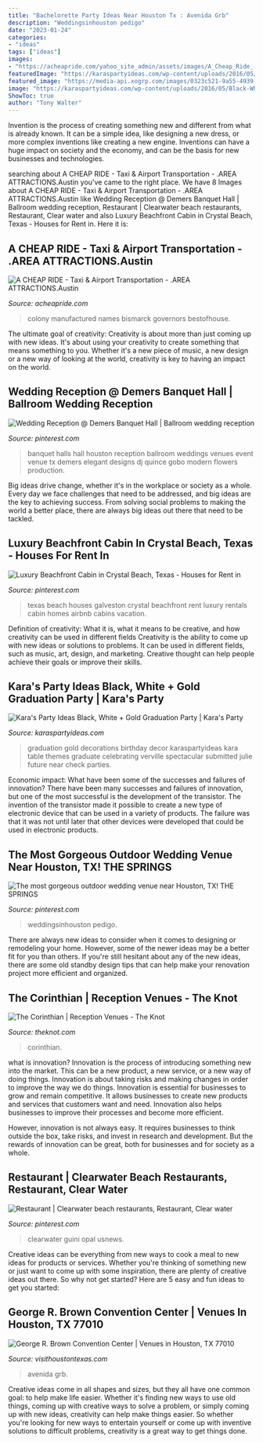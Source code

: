 ```yaml
---
title: "Bachelorette Party Ideas Near Houston Tx : Avenida Grb"
description: "Weddingsinhouston pedigo"
date: "2023-01-24"
categories:
- "ideas"
tags: ["ideas"]
images:
- "https://acheapride.com/yahoo_site_admin/assets/images/A_Cheap_Ride_-_Web_Site_Photos_-_Texas_Governors_Mansion_-_Pre-Fire_05-08.241192129_std.jpg"
featuredImage: "https://karaspartyideas.com/wp-content/uploads/2016/05/Black-White-Gold-Graduation-Party-via-Karas-Party-Ideas-KarasPartyIdeas.com25.jpeg"
featured_image: "https://media-api.xogrp.com/images/0323c521-9a55-4939-bef0-8412c5562de6~rs_720.480"
image: "https://karaspartyideas.com/wp-content/uploads/2016/05/Black-White-Gold-Graduation-Party-via-Karas-Party-Ideas-KarasPartyIdeas.com25.jpeg"
ShowToc: true
author: "Tony Walter"
---
```



Invention is the process of creating something new and different from what is already known. It can be a simple idea, like designing a new dress, or more complex inventions like creating a new engine. Inventions can have a huge impact on society and the economy, and can be the basis for new businesses and technologies.

	

		
searching about A CHEAP RIDE - Taxi &amp; Airport Transportation - .AREA ATTRACTIONS.Austin you've came to the right place. We have 8 Images about A CHEAP RIDE - Taxi &amp; Airport Transportation - .AREA ATTRACTIONS.Austin like Wedding Reception @ Demers Banquet Hall | Ballroom wedding reception, Restaurant | Clearwater beach restaurants, Restaurant, Clear water and also Luxury Beachfront Cabin in Crystal Beach, Texas - Houses for Rent in. Here it is:
		
    
## A CHEAP RIDE - Taxi &amp; Airport Transportation - .AREA ATTRACTIONS.Austin

<img loading=lazy src="https://acheapride.com/yahoo_site_admin/assets/images/A_Cheap_Ride_-_Web_Site_Photos_-_Texas_Governors_Mansion_-_Pre-Fire_05-08.241192129_std.jpg" onerror="this.onerror=null;this.src='https://tse2.mm.bing.net/th?id=OIP.xDcsM57O9l-BLK07qfwZFwHaF-&amp;pid=15.1';" alt="A CHEAP RIDE - Taxi &amp; Airport Transportation - .AREA ATTRACTIONS.Austin">

_Source: acheapride.com_

>colony manufactured names bismarck governors bestofhouse. 

	

The ultimate goal of creativity:
Creativity is about more than just coming up with new ideas. It's about using your creativity to create something that means something to you. Whether it's a new piece of music, a new design or a new way of looking at the world, creativity is key to having an impact on the world.

    
## Wedding Reception @ Demers Banquet Hall | Ballroom Wedding Reception

<img loading=lazy src="https://i.pinimg.com/originals/bd/bf/28/bdbf2839a5fe5a4acec998ae49687060.jpg" onerror="this.onerror=null;this.src='https://tse3.mm.bing.net/th?id=OIP.42pBHsulA_F-ruWolPrCKAHaDg&amp;pid=15.1';" alt="Wedding Reception @ Demers Banquet Hall | Ballroom wedding reception">

_Source: pinterest.com_

>banquet halls hall houston reception ballroom weddings venues event venue tx demers elegant designs dj quince gobo modern flowers production. 

	

Big ideas drive change, whether it's in the workplace or society as a whole. Every day we face challenges that need to be addressed, and big ideas are the key to achieving success. From solving social problems to making the world a better place, there are always big ideas out there that need to be tackled.

    
## Luxury Beachfront Cabin In Crystal Beach, Texas - Houses For Rent In

<img loading=lazy src="https://i.pinimg.com/originals/f2/d2/95/f2d2956dfb9876761b474e888cdfe5b7.jpg" onerror="this.onerror=null;this.src='https://tse3.mm.bing.net/th?id=OIP.tTEBZNxrthU9kEGtc10MWgHaE8&amp;pid=15.1';" alt="Luxury Beachfront Cabin in Crystal Beach, Texas - Houses for Rent in">

_Source: pinterest.com_

>texas beach houses galveston crystal beachfront rent luxury rentals cabin homes airbnb cabins vacation. 

	

Definition of creativity: What it is, what it means to be creative, and how creativity can be used in different fields
Creativity is the ability to come up with new ideas or solutions to problems. It can be used in different fields, such as music, art, design, and marketing. Creative thought can help people achieve their goals or improve their skills.

    
## Kara&#039;s Party Ideas Black, White + Gold Graduation Party | Kara&#039;s Party

<img loading=lazy src="https://karaspartyideas.com/wp-content/uploads/2016/05/Black-White-Gold-Graduation-Party-via-Karas-Party-Ideas-KarasPartyIdeas.com25.jpeg" onerror="this.onerror=null;this.src='https://tse3.mm.bing.net/th?id=OIP.vzCk-d3y-Hj7LQ0fKRplXwHaLH&amp;pid=15.1';" alt="Kara&#039;s Party Ideas Black, White + Gold Graduation Party | Kara&#039;s Party">

_Source: karaspartyideas.com_

>graduation gold decorations birthday decor karaspartyideas kara table themes graduate celebrating verville spectacular submitted julie future near check parties. 

	

Economic impact: What have been some of the successes and failures of innovation?
There have been many successes and failures of innovation, but one of the most successful is the development of the transistor. The invention of the transistor made it possible to create a new type of electronic device that can be used in a variety of products. The failure was that it was not until later that other devices were developed that could be used in electronic products.

    
## The Most Gorgeous Outdoor Wedding Venue Near Houston, TX! THE SPRINGS

<img loading=lazy src="https://i.pinimg.com/originals/d2/5a/ba/d25abada3976ebf4fe2d5b3c465ebf4c.jpg" onerror="this.onerror=null;this.src='https://tse1.mm.bing.net/th?id=OIP.V7U_CGjs4RCe1ATEtXz_XQHaDX&amp;pid=15.1';" alt="The most gorgeous outdoor wedding venue near Houston, TX! THE SPRINGS">

_Source: pinterest.com_

>weddingsinhouston pedigo. 

	

There are always new ideas to consider when it comes to designing or remodeling your home. However, some of the newer ideas may be a better fit for you than others. If you're still hesitant about any of the new ideas, there are some old standby design tips that can help make your renovation project more efficient and organized.

    
## The Corinthian | Reception Venues - The Knot

<img loading=lazy src="https://media-api.xogrp.com/images/0323c521-9a55-4939-bef0-8412c5562de6~rs_720.480" onerror="this.onerror=null;this.src='https://tse4.mm.bing.net/th?id=OIP.aD0bP-dlWr-NGpTspjNH9AHaE8&amp;pid=15.1';" alt="The Corinthian | Reception Venues - The Knot">

_Source: theknot.com_

>corinthian. 

	

what is innovation?
Innovation is the process of introducing something new into the market. This can be a new product, a new service, or a new way of doing things. Innovation is about taking risks and making changes in order to improve the way we do things.
Innovation is essential for businesses to grow and remain competitive. It allows businesses to create new products and services that customers want and need. Innovation also helps businesses to improve their processes and become more efficient.

However, innovation is not always easy. It requires businesses to think outside the box, take risks, and invest in research and development. But the rewards of innovation can be great, both for businesses and for society as a whole.

    
## Restaurant | Clearwater Beach Restaurants, Restaurant, Clear Water

<img loading=lazy src="https://i.pinimg.com/originals/09/f9/4e/09f94ebeb5f9289fdea31cecbf9c05e3.jpg" onerror="this.onerror=null;this.src='https://tse3.mm.bing.net/th?id=OIP.ddKhT-qmU-2z57bXsrd2ZwHaEi&amp;pid=15.1';" alt="Restaurant | Clearwater beach restaurants, Restaurant, Clear water">

_Source: pinterest.com_

>clearwater guini opal usnews. 

	

Creative ideas can be everything from new ways to cook a meal to new ideas for products or services. Whether you're thinking of something new or just want to come up with some inspiration, there are plenty of creative ideas out there. So why not get started? Here are 5 easy and fun ideas to get you started: 

    
## George R. Brown Convention Center | Venues In Houston, TX 77010

<img loading=lazy src="https://res.cloudinary.com/simpleview/image/fetch/c_limit,f_auto,h_1200,q_75,w_1200/https://res.cloudinary.com/simpleview/image/upload/crm/houston/2_SWA-Night2_88bb52f4-d37d-faf8-76e57d340a91695c.jpg" onerror="this.onerror=null;this.src='https://tse1.mm.bing.net/th?id=OIP.DRheyPlT-1Pep6BGG7NuqgHaFL&amp;pid=15.1';" alt="George R. Brown Convention Center | Venues in Houston, TX 77010">

_Source: visithoustontexas.com_

>avenida grb. 

	

Creative ideas come in all shapes and sizes, but they all have one common goal: to help make life easier. Whether it's finding new ways to use old things, coming up with creative ways to solve a problem, or simply coming up with new ideas, creativity can help make things easier. So whether you're looking for new ways to entertain yourself or come up with inventive solutions to difficult problems, creativity is a great way to get things done.


